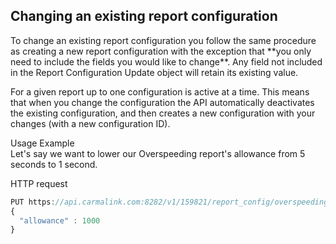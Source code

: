 <h2>Changing an existing report configuration</h2>  
To change an existing report configuration you follow the same procedure as creating a new report configuration with the exception that **you only need to include the fields you would like to change**. Any field not included in the Report Configuration Update object will retain its existing value.  

For a given report up to one configuration is active at a time. This means that when you change the configuration the API automatically deactivates the existing configuration, and then creates a new configuration with your changes (with a new configuration ID).  


Usage Example  
Let's say we want to lower our Overspeeding report's allowance from 5 seconds to 1 second.  

HTTP request
```javascript
PUT https://api.carmalink.com:8282/v1/159821/report_config/overspeeding
{
  "allowance" : 1000
}
```
